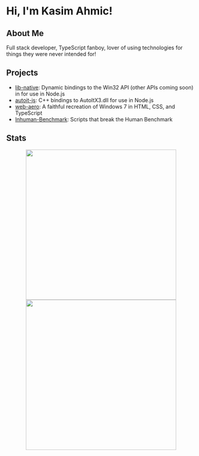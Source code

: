 # Hi, I'm Kasim Ahmic!

## About Me
Full stack developer, TypeScript fanboy, lover of using technologies for things they were never intended for!

## Projects
- [lib-native](https://github.com/KasimAhmic/lib-native): Dynamic bindings to the Win32 API (other APIs coming soon) in for use in Node.js
- [autoit-js](https://github.com/KasimAhmic/autoit-js): C++ bindings to AutoItX3.dll for use in Node.js
- [web-aero](https://github.com/KasimAhmic/web-aero): A faithful recreation of Windows 7 in HTML, CSS, and TypeScript
- [Inhuman-Benchmark](https://github.com/KasimAhmic/Inhuman-Benchmark): Scripts that break the Human Benchmark

## Stats

<div align="center">
  <img src="https://github-readme-stats.vercel.app/api?username=KasimAhmic&theme=dark&show_icons=true&show_icons=true&show=reviews,discussions_started,discussions_answered,prs_merged,prs_merged_percentage" height="400" align="center" />
  <img src="https://github-readme-stats.vercel.app/api/top-langs/?username=KasimAhmic&langs_count=8&theme=dark" height="400" align="center" />
</div>
